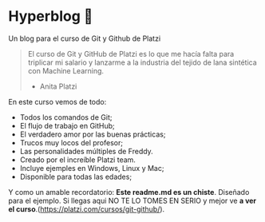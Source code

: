 # Hyperblog 💚

Un blog para el curso de Git y Github de Platzi

> El curso de Git y GitHub de Platzi es lo que me hacía falta para triplicar mi salario y lanzarme a la industria del tejido de lana sintética con Machine Learning.
>
> - Anita Platzi

En este curso vemos de todo:

- Todos los comandos de Git;
- El flujo de trabajo en GitHub;
- El verdadero amor por las buenas prácticas;
- Trucos muy locos del profesor;
- Las personalidades múltiples de Freddy.
- Creado por el increíble Platzi team.
- Incluye ejemples en Windows, Linux y Mac;
- Disponible para todas las edades;

Y como un amable recordatorio: **Este readme.md es un chiste**. Diseñado para el ejemplo. Si llegas aqui NO TE LO TOMES EN SERIO y mejor ve **a ver el curso**.(https://platzi.com/cursos/git-github/).
